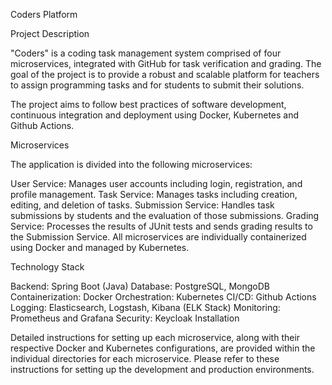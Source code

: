 Coders Platform

Project Description

"Coders" is a coding task management system comprised of four microservices, integrated with GitHub for task verification and grading. The goal of the project is to provide a robust and scalable platform for teachers to assign programming tasks and for students to submit their solutions.

The project aims to follow best practices of software development, continuous integration and deployment using Docker, Kubernetes and Github Actions.

Microservices

The application is divided into the following microservices:

User Service: Manages user accounts including login, registration, and profile management.
Task Service: Manages tasks including creation, editing, and deletion of tasks.
Submission Service: Handles task submissions by students and the evaluation of those submissions.
Grading Service: Processes the results of JUnit tests and sends grading results to the Submission Service.
All microservices are individually containerized using Docker and managed by Kubernetes.

Technology Stack

Backend: Spring Boot (Java)
Database: PostgreSQL, MongoDB
Containerization: Docker
Orchestration: Kubernetes
CI/CD: Github Actions
Logging: Elasticsearch, Logstash, Kibana (ELK Stack)
Monitoring: Prometheus and Grafana
Security: Keycloak
Installation

Detailed instructions for setting up each microservice, along with their respective Docker and Kubernetes configurations, are provided within the individual directories for each microservice. Please refer to these instructions for setting up the development and production environments.